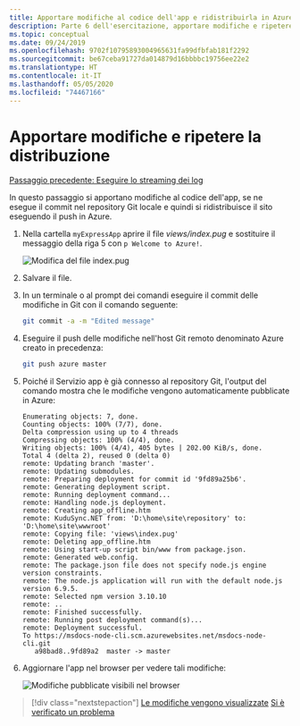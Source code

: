 ```yaml
---
title: Apportare modifiche al codice dell'app e ridistribuirla in Azure
description: Parte 6 dell'esercitazione, apportare modifiche e ripetere la distribuzione
ms.topic: conceptual
ms.date: 09/24/2019
ms.openlocfilehash: 9702f10795893004965631fa99dfbfab181f2292
ms.sourcegitcommit: be67ceba91727da014879d16bbbbc19756ee22e2
ms.translationtype: HT
ms.contentlocale: it-IT
ms.lasthandoff: 05/05/2020
ms.locfileid: "74467166"
---
```

# <a name="make-changes-and-redeploy"></a>Apportare modifiche e ripetere la distribuzione

[Passaggio precedente: Eseguire lo streaming dei log](tutorial-vscode-azure-cli-node-05.md)

In questo passaggio si apportano modifiche al codice dell'app, se ne esegue il commit nel repository Git locale e quindi si ridistribuisce il sito eseguendo il push in Azure.

1. Nella cartella `myExpressApp` aprire il file *views/index.pug* e sostituire il messaggio della riga 5 con `p Welcome to Azure!`.

    ![Modifica del file index.pug](media/azure-cli/editpugfile.png)

1. Salvare il file.

1. In un terminale o al prompt dei comandi eseguire il commit delle modifiche in Git con il comando seguente:

    ```bash
    git commit -a -m "Edited message"
    ```

1. Eseguire il push delle modifiche nell'host Git remoto denominato Azure creato in precedenza:

    ```bash
    git push azure master
    ```

1. Poiché il Servizio app è già connesso al repository Git, l'output del comando mostra che le modifiche vengono automaticamente pubblicate in Azure: 

    ```output
    Enumerating objects: 7, done.
    Counting objects: 100% (7/7), done.
    Delta compression using up to 4 threads
    Compressing objects: 100% (4/4), done.
    Writing objects: 100% (4/4), 405 bytes | 202.00 KiB/s, done.
    Total 4 (delta 2), reused 0 (delta 0)
    remote: Updating branch 'master'.
    remote: Updating submodules.
    remote: Preparing deployment for commit id '9fd89a25b6'.
    remote: Generating deployment script.
    remote: Running deployment command...
    remote: Handling node.js deployment.
    remote: Creating app_offline.htm
    remote: KuduSync.NET from: 'D:\home\site\repository' to: 'D:\home\site\wwwroot'
    remote: Copying file: 'views\index.pug'
    remote: Deleting app_offline.htm
    remote: Using start-up script bin/www from package.json.
    remote: Generated web.config.
    remote: The package.json file does not specify node.js engine version constraints.
    remote: The node.js application will run with the default node.js version 6.9.5.
    remote: Selected npm version 3.10.10
    remote: ..
    remote: Finished successfully.
    remote: Running post deployment command(s)...
    remote: Deployment successful.
    To https://msdocs-node-cli.scm.azurewebsites.net/msdocs-node-cli.git
       a98bad8..9fd89a2  master -> master
    ```

1. Aggiornare l'app nel browser per vedere tali modifiche:

    ![Modifiche pubblicate visibili nel browser](media/azure-cli/remote-app-changes.png)

> [!div class="nextstepaction"]
> [Le modifiche vengono visualizzate](tutorial-vscode-azure-cli-node-07.md) [Si è verificato un problema](https://www.research.net/r/PWZWZ52?tutorial=node-deployment&step=publishing-changes)
